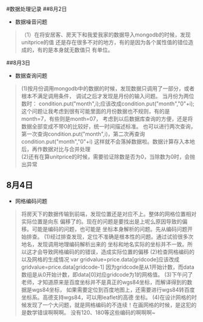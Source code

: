 #数据处理记录
##8月2日
+ 数据噪音问题
> （1）在将安居客、房天下和我爱我家的数据导入mongodb的时候，发现unitprice的值
   还是存在很多不对的地方，有的是因为各个属性值的错位造成的，有的是本身就无数值只
>  有单位。

##8月3日
+ 数据查询问题
> (1)按月份调用mongodb中的数据的时候，发现数据只调用了一部分，或者根本不满足调用条件，
  调试之后才发现是月份的输入问题。
  当月份为两位数时：
  condition.put("month",i);应该改成condition.put("month","0"+i); 
>  这个问题让我考虑到很有可能里面的月份数据也不规则，有的是month=7，有些则是month=07，
>  考虑到以后数据库查询的方便，还是将数据全部变成不带0的比较好，统一时间描述标准。 
>  也可以进行两次查询，第一次查询condition.put("month",i)，第二次再查询condition.put("month","0"+i)
>  这样就不会落掉数据啦。数据计算存入本地后，再作数据对比与合并处理  
> (2)还有在算unitprice的时候，需要验证除数是否为0，当除数为0时，会抛出异常

## 8月4日
+ 网格编码问题
> 将房天下的数据传输到前端，发现位置还是对应不上。整体的网格位置相对实际位置是向东
> 偏移了的。现在的问题是要找出是上呢么原因导致的偏移。可能是编码的问题，也可能是
> 坐标本身解析的问题。先从编码问题开始排查。
> (1)经过排查发现，定位不准确是根本性的问题。通过试验很多次地名，发现调用地理编码解析出来的
>  坐标和地名实际的坐标并不一致。所以这才会导致网格编码的的错误，造成实际位置的偏移
> (2)检查网格编码的以及网格的生成情况
> var gridvalue=price.data[gridcode]应该改成gridvalue=price.data[gridcode-1]
> 因为gridcode是从1开始计数，而data数组是从0开始计数，即data[0]对应gridcode为1的网格值。
> (3)下午问了老师，才知道原来是百度坐标并不是真正的wgs84坐标，而解译得到的数据是wgs84坐标，
> 如果需要定位到百度地图上，还需要进行wgs84转百度坐标系。高德支持wgs84，可以用leaflet的高德
> 坐标。
> (4)在设计网格的时候发现了一个大问题，就是网格编码的不连续！在画网格的时候，是这犯的是数学错误啊啊啊。
> 没有120、180等这些编码的啊啊啊~
  
  